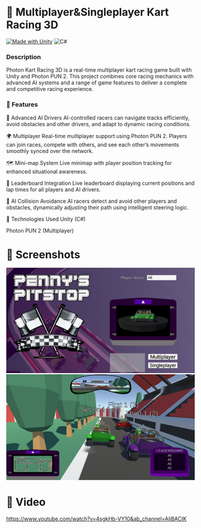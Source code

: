 
# 🏁 Multiplayer&Singleplayer Kart Racing 3D 

[![Made with Unity](https://img.shields.io/badge/Made%20with-Unity-57b9d3.svg?style=for-the-badge&logo=unity)](https://unity3d.com)
![C#](https://img.shields.io/badge/c%23-%23239120.svg?style=for-the-badge&logo=csharp&logoColor=white)

### Description
Photon Kart Racing 3D is a real-time multiplayer kart racing game built with Unity and Photon PUN 2. This project combines core racing mechanics with advanced AI systems and a range of game features to deliver a complete and competitive racing experience.

### 🚀 Features

🧠 Advanced AI Drivers
AI-controlled racers can navigate tracks efficiently, avoid obstacles and other drivers, and adapt to dynamic racing conditions.

🌍 Multiplayer
Real-time multiplayer support using Photon PUN 2. Players can join races, compete with others, and see each other’s movements smoothly synced over the network.

🗺️ Mini-map System
Live minimap with player position tracking for enhanced situational awareness.

🥇 Leaderboard Integration
Live leaderboard displaying current positions and lap times for all players and AI drivers.

🚧 AI Collision Avoidance
AI racers detect and avoid other players and obstacles, dynamically adjusting their path using intelligent steering logic.

📂 Technologies Used
Unity (C#)

Photon PUN 2 (Multiplayer)

# 📸 Screenshots
![alt text](https://github.com/AliBacik/Multiplayer-Racing-Game-Unity3D-Photon-/blob/main/ScreenShots/1.png)
![alt text](https://github.com/AliBacik/Multiplayer-Racing-Game-Unity3D-Photon-/blob/main/ScreenShots/2.png)

# 🔗 Video
https://www.youtube.com/watch?v=4sgkHb-VY10&ab_channel=AliBACIK
